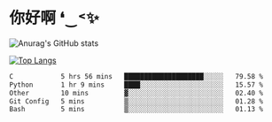 # 你好啊 ❛‿˂✨

![Anurag's GitHub stats](https://github-readme-stats.vercel.app/api?username=ZombieFly&count_private=true&show_icons=true)

[![Top Langs](https://github-readme-stats.vercel.app/api/top-langs/?username=ZombieFly&layout=compact&count_private=true&hide=Ruby,makefile)](https://github.com/anuraghazra/github-readme-stats)

<!--START_SECTION:waka-->

```txt
C            5 hrs 56 mins   ████████████████████░░░░░   79.58 %
Python       1 hr 9 mins     ████░░░░░░░░░░░░░░░░░░░░░   15.57 %
Other        10 mins         ▓░░░░░░░░░░░░░░░░░░░░░░░░   02.40 %
Git Config   5 mins          ▒░░░░░░░░░░░░░░░░░░░░░░░░   01.28 %
Bash         5 mins          ▒░░░░░░░░░░░░░░░░░░░░░░░░   01.13 %
```

<!--END_SECTION:waka-->
